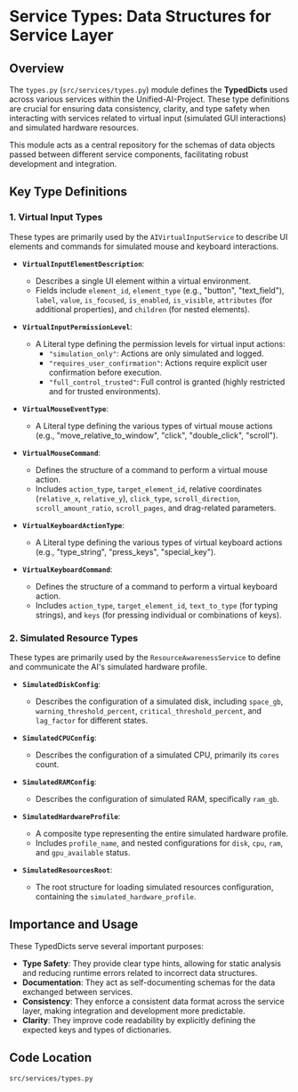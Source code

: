 # Service Types: Data Structures for Service Layer

## Overview

The `types.py` (`src/services/types.py`) module defines the **TypedDicts** used across various services within the Unified-AI-Project. These type definitions are crucial for ensuring data consistency, clarity, and type safety when interacting with services related to virtual input (simulated GUI interactions) and simulated hardware resources.

This module acts as a central repository for the schemas of data objects passed between different service components, facilitating robust development and integration.

## Key Type Definitions

### 1. Virtual Input Types

These types are primarily used by the `AIVirtualInputService` to describe UI elements and commands for simulated mouse and keyboard interactions.

-   **`VirtualInputElementDescription`**:
    *   Describes a single UI element within a virtual environment.
    *   Fields include `element_id`, `element_type` (e.g., "button", "text_field"), `label`, `value`, `is_focused`, `is_enabled`, `is_visible`, `attributes` (for additional properties), and `children` (for nested elements).

-   **`VirtualInputPermissionLevel`**:
    *   A Literal type defining the permission levels for virtual input actions:
        *   `"simulation_only"`: Actions are only simulated and logged.
        *   `"requires_user_confirmation"`: Actions require explicit user confirmation before execution.
        *   `"full_control_trusted"`: Full control is granted (highly restricted and for trusted environments).

-   **`VirtualMouseEventType`**:
    *   A Literal type defining the various types of virtual mouse actions (e.g., "move_relative_to_window", "click", "double_click", "scroll").

-   **`VirtualMouseCommand`**:
    *   Defines the structure of a command to perform a virtual mouse action.
    *   Includes `action_type`, `target_element_id`, relative coordinates (`relative_x`, `relative_y`), `click_type`, `scroll_direction`, `scroll_amount_ratio`, `scroll_pages`, and drag-related parameters.

-   **`VirtualKeyboardActionType`**:
    *   A Literal type defining the various types of virtual keyboard actions (e.g., "type_string", "press_keys", "special_key").

-   **`VirtualKeyboardCommand`**:
    *   Defines the structure of a command to perform a virtual keyboard action.
    *   Includes `action_type`, `target_element_id`, `text_to_type` (for typing strings), and `keys` (for pressing individual or combinations of keys).

### 2. Simulated Resource Types

These types are primarily used by the `ResourceAwarenessService` to define and communicate the AI's simulated hardware profile.

-   **`SimulatedDiskConfig`**:
    *   Describes the configuration of a simulated disk, including `space_gb`, `warning_threshold_percent`, `critical_threshold_percent`, and `lag_factor` for different states.

-   **`SimulatedCPUConfig`**:
    *   Describes the configuration of a simulated CPU, primarily its `cores` count.

-   **`SimulatedRAMConfig`**:
    *   Describes the configuration of simulated RAM, specifically `ram_gb`.

-   **`SimulatedHardwareProfile`**:
    *   A composite type representing the entire simulated hardware profile.
    *   Includes `profile_name`, and nested configurations for `disk`, `cpu`, `ram`, and `gpu_available` status.

-   **`SimulatedResourcesRoot`**:
    *   The root structure for loading simulated resources configuration, containing the `simulated_hardware_profile`.

## Importance and Usage

These TypedDicts serve several important purposes:

-   **Type Safety**: They provide clear type hints, allowing for static analysis and reducing runtime errors related to incorrect data structures.
-   **Documentation**: They act as self-documenting schemas for the data exchanged between services.
-   **Consistency**: They enforce a consistent data format across the service layer, making integration and development more predictable.
-   **Clarity**: They improve code readability by explicitly defining the expected keys and types of dictionaries.

## Code Location

`src/services/types.py`
